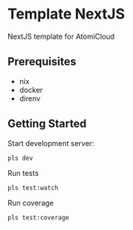 # Template NextJS

NextJS template for AtomiCloud

## Prerequisites

- nix
- docker
- direnv

## Getting Started

Start development server:

```
pls dev
```

Run tests

```
pls test:watch
```

Run coverage

```
pls test:coverage
```
